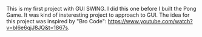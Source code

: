 This is my first project with GUI SWING. I did this one before I built the Pong Game. It was kind of insteresting project to approach to GUI. The idea for this project was inspired by "Bro Code": https://www.youtube.com/watch?v=bI6e6qjJ8JQ&t=1867s. 
